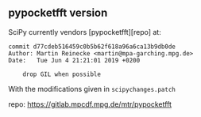 
pypocketfft version
-------------------

SciPy currently vendors [pypocketfft][repo] at:

    commit d77cdeb516459c0b5b62f618a96a6ca13b9db0de
    Author: Martin Reinecke <martin@mpa-garching.mpg.de>
    Date:   Tue Jun 4 21:21:01 2019 +0200

        drop GIL when possible

With the modifications given in `scipychanges.patch`

repo: https://gitlab.mpcdf.mpg.de/mtr/pypocketfft
